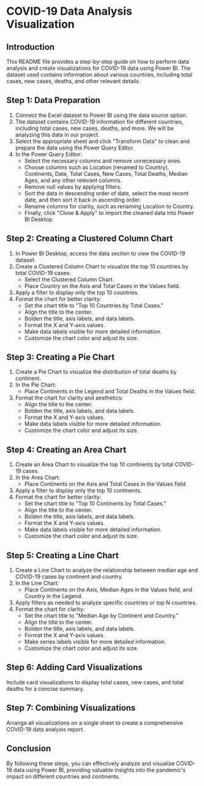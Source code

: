 
# COVID-19 Data Analysis Visualization

## Introduction
This README file provides a step-by-step guide on how to perform data analysis and create visualizations for COVID-19 data using Power BI. The dataset used contains information about various countries, including total cases, new cases, deaths, and other relevant details.
## Step 1: Data Preparation
1.	Connect the Excel dataset to Power BI using the data source option.
2.	The dataset contains COVID-19 information for different countries, including total cases, new cases, deaths, and more. We will be analyzing this data in our project.
3.	Select the appropriate sheet and click "Transform Data" to clean and prepare the data using the Power Query Editor.
4.	In the Power Query Editor:
    *  Select the necessary columns and remove unnecessary ones.
    *	Choose columns such as Location (renamed to Country), Continents, Date, Total Cases, New Cases, Total Deaths, Median Ages, and any other relevant columns.
    *	Remove null values by applying filters.
    *	Sort the data in descending order of date, select the most recent date, and then sort it back in ascending order.
    *	Rename columns for clarity, such as renaming Location to Country.
    *	Finally, click "Close & Apply" to import the cleaned data into Power BI Desktop.
## Step 2: Creating a Clustered Column Chart
1.	In Power BI Desktop, access the data section to view the COVID-19 dataset.
2.	Create a Clustered Column Chart to visualize the top 10 countries by total COVID-19 cases:
    *	Select the Clustered Column Chart.
    *	Place Country on the Axis and Total Cases in the Values field.
3.	Apply a filter to display only the top 10 countries.
4.	Format the chart for better clarity:
    *	Set the chart title to "Top 10 Countries by Total Cases."
    *	Align the title to the center.
    *	Bolden the title, axis labels, and data labels.
    *	Format the X and Y-axis values.
    *	Make data labels visible for more detailed information.
    *	Customize the chart color and adjust its size.
## Step 3: Creating a Pie Chart
1.	Create a Pie Chart to visualize the distribution of total deaths by continent.
2.	In the Pie Chart:
    *	Place Continents in the Legend and Total Deaths in the Values field.
3.	Format the chart for clarity and aesthetics:
    *	Align the title to the center.
    *	Bolden the title, axis labels, and data labels.
    *	Format the X and Y-axis values.
    *	Make data labels visible for more detailed information.
    *	Customize the chart color and adjust its size.
## Step 4: Creating an Area Chart
1.	Create an Area Chart to visualize the top 10 continents by total COVID-19 cases.
2.	In the Area Chart:
    *	Place Continents on the Axis and Total Cases in the Values field.
3.	Apply a filter to display only the top 10 continents.
4.	Format the chart for better clarity:
    *	Set the chart title to "Top 10 Continents by Total Cases."
    *	Align the title to the center.
    *	Bolden the title, axis labels, and data labels.
    *	Format the X and Y-axis values.
    *	Make data labels visible for more detailed information.
    *	Customize the chart color and adjust its size.
## Step 5: Creating a Line Chart
1.	Create a Line Chart to analyze the relationship between median age and COVID-19 cases by continent and country.
2.	In the Line Chart:
    *	Place Continents on the Axis, Median Ages in the Values field, and Country in the Legend.
3.	Apply filters as needed to analyze specific countries or top N countries.
4.	Format the chart for clarity:
    *	Set the chart title to "Median Age by Continent and Country."
    *	Align the title to the center.
    *	Bolden the title, axis labels, and data labels.
    *	Format the X and Y-axis values.
    *	Make series labels visible for more detailed information.
    *	Customize the chart color and adjust its size.
## Step 6: Adding Card Visualizations
Include card visualizations to display total cases, new cases, and total deaths for a concise summary.
## Step 7: Combining Visualizations
Arrange all visualizations on a single sheet to create a comprehensive COVID-19 data analysis report.
## Conclusion
By following these steps, you can effectively analyze and visualize COVID-19 data using Power BI, providing valuable insights into the pandemic's impact on different countries and continents.

